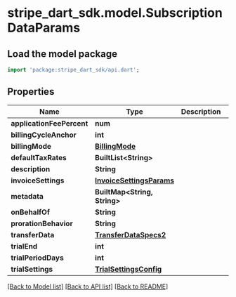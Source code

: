 # stripe_dart_sdk.model.SubscriptionDataParams

## Load the model package
```dart
import 'package:stripe_dart_sdk/api.dart';
```

## Properties
Name | Type | Description | Notes
------------ | ------------- | ------------- | -------------
**applicationFeePercent** | **num** |  | [optional] 
**billingCycleAnchor** | **int** |  | [optional] 
**billingMode** | [**BillingMode**](BillingMode.md) |  | [optional] 
**defaultTaxRates** | **BuiltList&lt;String&gt;** |  | [optional] 
**description** | **String** |  | [optional] 
**invoiceSettings** | [**InvoiceSettingsParams**](InvoiceSettingsParams.md) |  | [optional] 
**metadata** | **BuiltMap&lt;String, String&gt;** |  | [optional] 
**onBehalfOf** | **String** |  | [optional] 
**prorationBehavior** | **String** |  | [optional] 
**transferData** | [**TransferDataSpecs2**](TransferDataSpecs2.md) |  | [optional] 
**trialEnd** | **int** |  | [optional] 
**trialPeriodDays** | **int** |  | [optional] 
**trialSettings** | [**TrialSettingsConfig**](TrialSettingsConfig.md) |  | [optional] 

[[Back to Model list]](../README.md#documentation-for-models) [[Back to API list]](../README.md#documentation-for-api-endpoints) [[Back to README]](../README.md)


